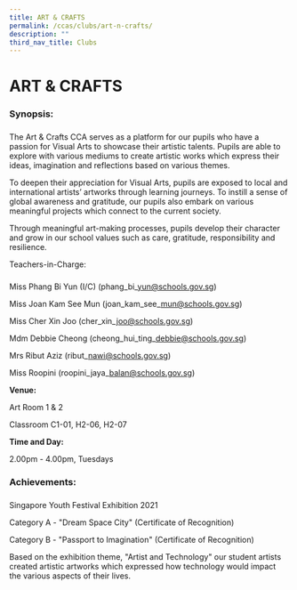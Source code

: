 ```yaml
---
title: ART & CRAFTS
permalink: /ccas/clubs/art-n-crafts/
description: ""
third_nav_title: Clubs
---
```

# ART & CRAFTS

### Synopsis:

### 

The Art & Crafts CCA serves as a platform for our pupils who have a passion for Visual Arts to showcase their artistic talents. Pupils are able to explore with various mediums to create artistic works which express their ideas, imagination and reflections based on various themes.

  

To deepen their appreciation for Visual Arts, pupils are exposed to local and international artists’ artworks through learning journeys. To instill a sense of global awareness and gratitude, our pupils also embark on various meaningful projects which connect to the current society.

  

Through meaningful art-making processes, pupils develop their character and grow in our school values such as care, gratitude, responsibility and resilience.

  

Teachers-in-Charge:  

### 

Miss Phang Bi Yun (I/C) (phang\_bi\_yun@schools.gov.sg)

Miss Joan Kam See Mun (joan\_kam\_see\_mun@schools.gov.sg)

Miss Cher Xin Joo (cher\_xin\_joo@schools.gov.sg)

Mdm Debbie Cheong (cheong\_hui\_ting\_debbie@schools.gov.sg)

Mrs Ribut Aziz (ribut\_nawi@schools.gov.sg)

Miss Roopini (roopini\_jaya\_balan@schools.gov.sg)

  

**Venue:**  

Art Room 1 & 2  

Classroom C1-01, H2-06, H2-07

  

**Time and Day:**

2.00pm - 4.00pm, Tuesdays

  

### Achievements:

### 

Singapore Youth Festival Exhibition 2021  

Category A - "Dream Space City" (Certificate of Recognition)

Category B - "Passport to Imagination" (Certificate of Recognition)

  

Based on the exhibition theme, "Artist and Technology" our student artists created artistic artworks which expressed how technology would impact the various aspects of their lives.